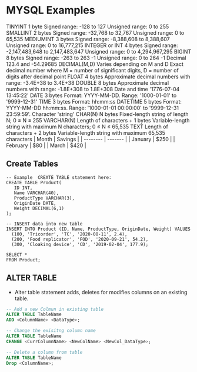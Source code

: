 # MYSQL Examples


TINYINT	1 byte	Signed range: -128 to 127
Unsigned range: 0 to 255
SMALLINT	2 bytes	Signed range: -32,768 to 32,767
Unsigned range: 0 to 65,535
MEDIUMINT	3 bytes	Signed range: -8,388,608 to 8,388,607
Unsigned range: 0 to 16,777,215
INTEGER or INT	4 bytes	Signed range: -2,147,483,648 to 2,147,483,647
Unsigned range: 0 to 4,294,967,295
BIGINT	8 bytes	Signed range: -263 to 263 -1
Unsigned range: 0 to 264 -1
Decimal	123.4 and -54.29685	DECIMAL(M,D)	Varies depending on M and D	Exact decimal number where M = number of significant digits, D = number of digits after decimal point
FLOAT	4 bytes	Approximate decimal numbers with range: -3.4E+38 to 3.4E+38
DOUBLE	8 bytes	Approximate decimal numbers with range: -1.8E+308 to 1.8E+308
Date and time	'1776-07-04 13:45:22'	DATE	3 bytes	Format: YYYY-MM-DD. Range: '1000-01-01' to '9999-12-31'
TIME	3 bytes	Format: hh:mm:ss
DATETIME	5 bytes	Format: YYYY-MM-DD hh:mm:ss. Range: '1000-01-01 00:00:00' to '9999-12-31 23:59:59'.
Character	'string'	CHAR(N)	N bytes	Fixed-length string of length N; 0 ≤ N ≤ 255
VARCHAR(N)	Length of characters + 1 bytes	Variable-length string with maximum N characters; 0 ≤ N ≤ 65,535
TEXT	Length of characters + 2 bytes	Variable-length string with maximum 65,535 characters
| Month    | Savings |
| -------- | ------- |
| January  | $250    |
| February | $80     |
| March    | $420    |

## Create Tables
```mysql
-- Example  CREATE TABLE statement here:
CREATE TABLE Product(
   ID INT,
   Name VARCHAR(40),
   ProductType VARCHAR(3),
   OriginDate DATE,
   Weight DECIMAL(6,1)
);

-- INSERT data into new table
INSERT INTO Product (ID, Name, ProductType, OriginDate, Weight) VALUES 
  (100, 'Tricorder', 'TC', '2020-08-11', 2.4),
  (200, 'Food replicator', 'FOD', '2020-09-21', 54.2),
  (300, 'Cloaking device', 'CD', '2019-02-04', 177.9);

SELECT *
FROM Product;
```

## ALTER TABLE
* Alter table statement adds, deletes for modifies columns on an existing table.
```sql
-- Add a new Colmun in existing table
ALTER TABLE TableName
ADD <ColumnName> <DataType>;

-- Change the exisitng column name
ALTER TABLE TableName
CHANGE <CurrColumnName> <NewColName> <NewCol_DataType>;

-- Delete a column from table
ALTER TABLE TableName
Drop <ColumnName>;
